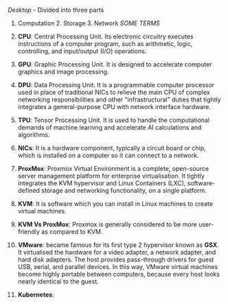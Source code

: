 *Desktop* - Divided into three parts
1. Computation 2. Storage 3. Network
*SOME TERMS*
1. **CPU**: Central Processing Unit. Its electronic circuitry executes instructions of a computer program, such as arithmetic, logic, controlling, and input/output (I/O) operations.
   
2. **GPU**: Graphic Processing Unit.  It is designed to accelerate computer graphics and image processing.
   
3. **DPU**: Data Processing Unit. It is a programmable computer processor used in place of traditional NICs to relieve the main CPU of complex networking responsibilities and other "infrastructural" duties that tightly integrates a general-purpose CPU with network interface hardware.
   
4. **TPU**: Tensor Processing Unit.  It is used to handle the computational demands of machine learning and accelerate AI calculations and algorithms.
   
5. **NICs**: It is a hardware component, typically a circuit board or chip, which is installed on a computer so it can connect to a network.
    
6.  **ProxMox**: Proxmox Virtual Environment is a complete, open-source server management platform for enterprise virtualisation. It tightly integrates the KVM hypervisor and Linux Containers (LXC), software-defined storage and networking functionality, on a single platform.
    
7.  **KVM**: It is software which you can install in Linux machines to create virtual machines.
    
8.  **KVM Vs ProxMox**:  Proxmox is generally considered to be more user-friendly as compared to KVM.

9. **VMware**: became famous for its first type 2 hypervisor known as **GSX**. It virtualised the hardware for a video adapter, a network adapter, and hard disk adapters. The host provides pass-through drivers for guest USB, serial, and parallel devices. In this way, VMware virtual machines become highly portable between computers, because every host looks nearly identical to the guest.

10. **Kubernetes**:

